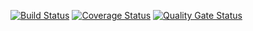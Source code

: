 [![Build Status](https://travis-ci.org/KappalLord/sdf.svg?branch=main)](https://travis-ci.org/KappalLord/sdf)
[![Coverage Status](https://coveralls.io/repos/github/KappalLord/sdf/badge.svg?branch=main)](https://coveralls.io/github/KappalLord/sdf?branch=main)
[![Quality Gate Status](https://sonarcloud.io/api/project_badges/measure?project=KappalLord_sdf&metric=alert_status)](https://sonarcloud.io/dashboard?id=KappalLord_sdf)
